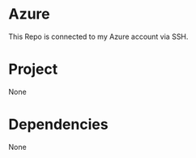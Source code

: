 # Azure

This Repo is connected to my Azure account via SSH. 



# Project 

None 

# Dependencies 

None 
